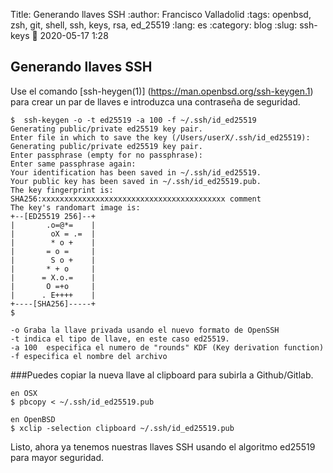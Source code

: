 Title: Generando llaves SSH
:author: Francisco Valladolid
:tags: openbsd, zsh, git, shell, ssh, keys, rsa, ed_25519
:lang: es
:category: blog
:slug: ssh-keys
:date: 2020-05-17 1:28

## Generando llaves SSH


Use el comando [ssh-heygen(1)] (https://man.openbsd.org/ssh-keygen.1) para crear un par de llaves e introduzca una contraseña de seguridad.


    $  ssh-keygen -o -t ed25519 -a 100 -f ~/.ssh/id_ed25519 
    Generating public/private ed25519 key pair.
    Enter file in which to save the key (/Users/userX/.ssh/id_ed25519):
    Generating public/private ed25519 key pair.
    Enter passphrase (empty for no passphrase):
    Enter same passphrase again:
    Your identification has been saved in ~/.ssh/id_ed25519.
    Your public key has been saved in ~/.ssh/id_ed25519.pub.
    The key fingerprint is:
    SHA256:xxxxxxxxxxxxxxxxxxxxxxxxxxxxxxxxxxxxxxxxx comment
    The key's randomart image is:
    +--[ED25519 256]--+
    |       .o=@*=    |
    |        oX = .=  |
    |        * o +    |
    |       = o =     |
    |        S o +    |
    |       * + o     |
    |      = X.o.=    |
    |       O =+o     |
    |      . E++++    |
    +----[SHA256]-----+
    $

    -o Graba la llave privada usando el nuevo formato de OpenSSH  
    -t indica el tipo de llave, en este caso ed25519.
    -a 100  especifica el numero de "rounds" KDF (Key derivation function)
	-f especifica el nombre del archivo
		
###Puedes copiar la nueva llave al clipboard para subirla a Github/Gitlab.

	en OSX
	$ pbcopy < ~/.ssh/id_ed25519.pub
 
	en OpenBSD
	$ xclip -selection clipboard ~/.ssh/id_ed25519.pub

Listo, ahora ya tenemos nuestras llaves SSH usando el algoritmo ed25519 para mayor seguridad.
